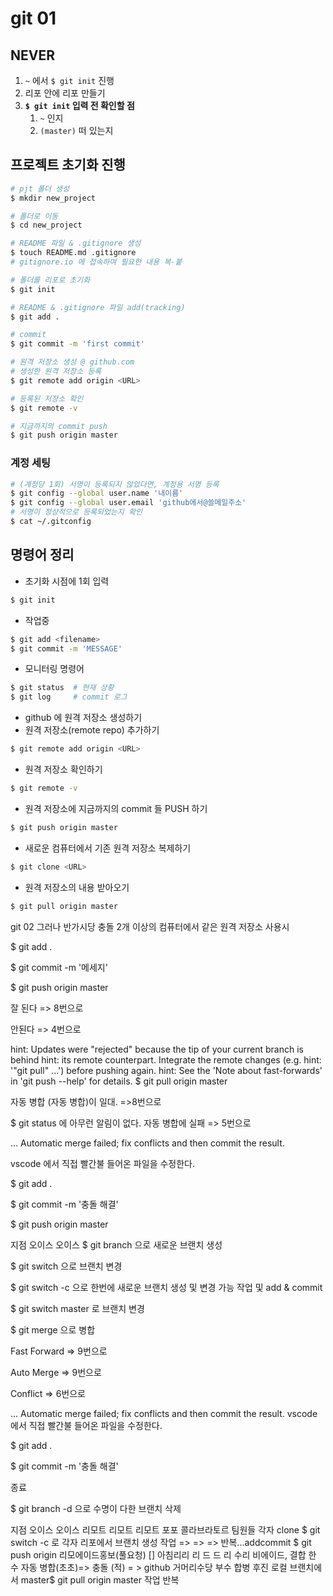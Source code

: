 # git 01

## NEVER

1. `~` 에서 `$ git init` 진행
2. 리포 안에 리포 만들기
3. **`$ git init` 입력 전 확인할 점**
   1. `~` 인지
   2. `(master)` 떠 있는지

## 프로젝트 초기화 진행

```sh
# pjt 폴더 생성
$ mkdir new_project

# 폴더로 이동
$ cd new_project

# README 파일 & .gitignore 생성
$ touch README.md .gitignore
# gitignore.io 에 접속하여 필요한 내용 복-붙

# 폴더를 리포로 초기화
$ git init

# README & .gitignore 파일 add(tracking)
$ git add .

# commit
$ git commit -m 'first commit'

# 원격 저장소 생성 @ github.com
# 생성한 원격 저장소 등록
$ git remote add origin <URL>

# 등록된 저장소 확인
$ git remote -v

# 지금까지의 commit push
$ git push origin master
```

### 계정 세팅

```sh
# (계정당 1회) 서명이 등록되지 않았다면, 계정용 서명 등록
$ git config --global user.name '내이름'
$ git config --global user.email 'github에서@쓸메일주소'
# 서명이 정상적으로 등록되었는지 확인
$ cat ~/.gitconfig  
```



## 명령어 정리

- 초기화 시점에 1회 입력

```sh
$ git init 
```

- 작업중

```sh
$ git add <filename>
$ git commit -m 'MESSAGE'
```

- 모니터링 명령어

```sh
$ git status  # 현재 상황
$ git log     # commit 로그 
```

- github 에 원격 저장소 생성하기
- 원격 저장소(remote repo) 추가하기

```sh
$ git remote add origin <URL>
```

- 원격 저장소 확인하기

```sh
$ git remote -v
```

- 원격 저장소에 지금까지의 commit 들 PUSH 하기

```sh
$ git push origin master
```

- 새로운 컴퓨터에서 기존 원격 저장소 복제하기
```sh
$ git clone <URL>
```

- 원격 저장소의 내용 받아오기
```sh
$ git pull origin master
```

git 02
그러나 반가시당 충돌
2개 이상의 컴퓨터에서 같은 원격 저장소 사용시

$ git add .

$ git commit -m '메세지'

$ git push origin master

잘 된다 => 8번으로

안된다 => 4번으로

hint: Updates were "rejected" because the tip of your 
current branch is behind
hint: its remote counterpart. Integrate the remote changes (e.g.
hint: '"git pull" ...') before pushing again.
hint: See the 'Note about fast-forwards' in 'git push --help' for details.
$ git pull origin master

자동 병합 (자동 병합)이 일대. =>8번으로

$ git status 에 아무런 알림이 없다.
자동 병합에 실패 => 5번으로

...
Automatic merge failed; fix conflicts and then commit the result.

vscode 에서 직접 빨간불 들어온 파일을 수정한다.

$ git add .

$ git commit -m '충돌 해결'

$ git push origin master

지점 오이스 오이스
$ git branch <branch-name> 으로 새로운 브랜치 생성

$ git switch <branch-name> 으로 브랜치 변경

$ git switch -c <branch-name> 으로 한번에 새로운 브랜치 생성 및 변경 가능
작업 및 add & commit

$ git switch master 로 브랜치 변경

$ git merge <branch-name> 으로 병합

Fast Forward => 9번으로

Auto Merge => 9번으로

Conflict => 6번으로

...
Automatic merge failed; fix conflicts and then commit the result.
vscode 에서 직접 빨간불 들어온 파일을 수정한다.

$ git add .

$ git commit -m '충돌 해결'

종료

$ git branch -d <branch-name> 으로 수명이 다한 브랜치 삭제

지점 오이스 오이스
리모트 리모트 리모트 포포
콜라브라토르
팀원들 각자 clone
$ git switch -c <my-branch> 로 각자 리포에서 브랜치 생성
작업 => => => 반복...addcommit
$ git push origin <my-branch>
리모에이드홍보(풀요청) []
아침리리 리 드 드 리 수리 비에이드, 결합 한 수
자동 병합(초초)=>
충돌 (적) = > github 거머리수당 부수 합병 후진
로컬 브랜치에서 master$ git pull origin master
작업 반복